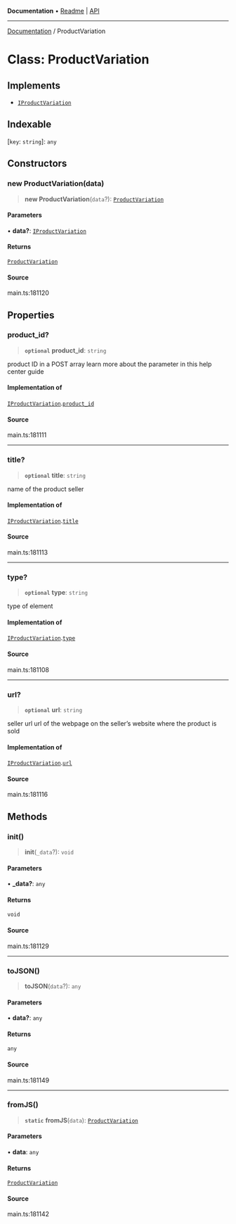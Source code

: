 **Documentation** • [Readme](../README.md) \| [API](../globals.md)

***

[Documentation](../README.md) / ProductVariation

# Class: ProductVariation

## Implements

- [`IProductVariation`](../interfaces/IProductVariation.md)

## Indexable

 \[`key`: `string`\]: `any`

## Constructors

### new ProductVariation(data)

> **new ProductVariation**(`data`?): [`ProductVariation`](ProductVariation.md)

#### Parameters

• **data?**: [`IProductVariation`](../interfaces/IProductVariation.md)

#### Returns

[`ProductVariation`](ProductVariation.md)

#### Source

main.ts:181120

## Properties

### product\_id?

> **`optional`** **product\_id**: `string`

product ID in a POST array
learn more about the parameter in this help center guide

#### Implementation of

[`IProductVariation`](../interfaces/IProductVariation.md).[`product_id`](../interfaces/IProductVariation.md#product_id)

#### Source

main.ts:181111

***

### title?

> **`optional`** **title**: `string`

name of the product seller

#### Implementation of

[`IProductVariation`](../interfaces/IProductVariation.md).[`title`](../interfaces/IProductVariation.md#title)

#### Source

main.ts:181113

***

### type?

> **`optional`** **type**: `string`

type of element

#### Implementation of

[`IProductVariation`](../interfaces/IProductVariation.md).[`type`](../interfaces/IProductVariation.md#type)

#### Source

main.ts:181108

***

### url?

> **`optional`** **url**: `string`

seller url
url of the webpage on the seller’s website where the product is sold

#### Implementation of

[`IProductVariation`](../interfaces/IProductVariation.md).[`url`](../interfaces/IProductVariation.md#url)

#### Source

main.ts:181116

## Methods

### init()

> **init**(`_data`?): `void`

#### Parameters

• **\_data?**: `any`

#### Returns

`void`

#### Source

main.ts:181129

***

### toJSON()

> **toJSON**(`data`?): `any`

#### Parameters

• **data?**: `any`

#### Returns

`any`

#### Source

main.ts:181149

***

### fromJS()

> **`static`** **fromJS**(`data`): [`ProductVariation`](ProductVariation.md)

#### Parameters

• **data**: `any`

#### Returns

[`ProductVariation`](ProductVariation.md)

#### Source

main.ts:181142
